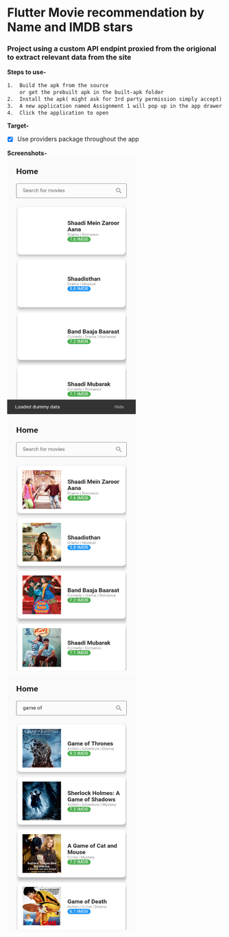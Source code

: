 # Flutter Movie recommendation by Name and IMDB stars

### Project using a custom API endpint proxied from the origional to extract relevant data from the site


**Steps to use-**
```
1.  Build the apk from the source
    or get the prebuilt apk in the built-apk folder
2.  Install the apk( might ask for 3rd party permission simply accept)
3.  A new application named Assignment 1 will pop up in the app drawer
4.  Click the application to open
```

**Target-**
- [x] Use providers package throughout the app

**Screenshots-**
<br />
<img src="https://raw.githubusercontent.com/harshraj21/Assignment1/main/screenshot1.png"
     alt="https://raw.githubusercontent.com/harshraj21/Assignment1/main/screenshot1.png" 
     width="300" 
     height="600"/>
<img src="https://raw.githubusercontent.com/harshraj21/Assignment1/main/screenshot2.png"
     alt="https://raw.githubusercontent.com/harshraj21/Assignment1/main/screenshot2.png" 
     width="300" 
     height="600"/>
<img src="https://raw.githubusercontent.com/harshraj21/Assignment1/main/screenshot3.png"
     alt="https://raw.githubusercontent.com/harshraj21/Assignment1/main/screenshot3.png" 
     width="300" 
     height="600"/>
